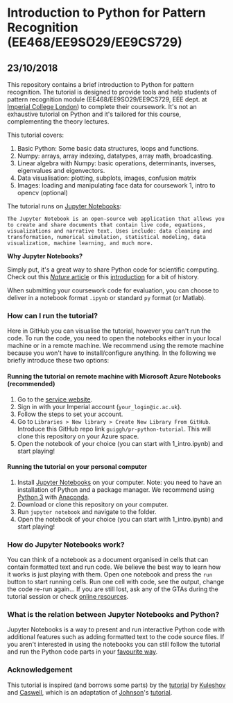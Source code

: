 # Introduction to Python for Pattern Recognition (EE468/EE9SO29/EE9CS729)
## 23/10/2018 

This repository contains a brief introduction to Python for pattern recognition. The tutorial is designed to provide tools and help students of pattern recognition module (EE468/EE9SO29/EE9CS729, EEE dept. at [Imperial College London](https://www.imperial.ac.uk/)) to complete their coursework. It's not an exhaustive tutorial on Python and it's tailored for this course, complementing the theory lectures.

This tutorial covers:

1. Basic Python: Some basic data structures, loops and functions.
2. Numpy: arrays, array indexing, datatypes, array math, broadcasting.
3. Linear algebra with Numpy: basic operations, determinants, inverses, eigenvalues and eigenvectors.
4. Data visualisation: plotting, subplots, images, confusion matrix
5. Images: loading and manipulating face data for coursework 1, intro to opencv (optional)

The tutorial runs on [Jupyter Notebooks](http://jupyter.org/):

``The Jupyter Notebook is an open-source web application that allows you to create and share documents that contain live code, equations, visualizations and narrative text. Uses include: data cleaning and transformation, numerical simulation, statistical modeling, data visualization, machine learning, and much more.``

**Why Jupyter Notebooks?**

Simply put, it's a great way to share Python code for scientific computing. Check out this [*Nature* article](https://www.nature.com/news/interactive-notebooks-sharing-the-code-1.16261) or this [introduction](https://unidata.github.io/online-python-training/introduction.html) for a bit of history.

When submitting your coursework code for evaluation, you can choose to deliver in a notebook format `.ipynb` or standard `py` format (or Matlab).

### How can I run the tutorial?
Here in GitHub you can visualise the tutorial, however you can't run the code. To run the code, you need to open the notebooks either in your local machine or in a remote machine. We recommend using the remote machine because you won't have to install/configure anything. In the following we briefly introduce these two options:

#### Running the tutorial on remote machine with Microsoft Azure Notebooks (recommended)
1. Go to the [service website](https://notebooks.azure.com/).
2. Sign in with your Imperial account (`your_login@ic.ac.uk`).
3. Follow the steps to set your account.
4. Go to `Libraries > New library > Create New Library From GitHub`. Introduce this GitHub repo link `guiggh/pr-python-tutorial`. This will clone this repository on your Azure space.
5. Open the notebook of your choice (you can start with 1_intro.ipynb) and start playing!

#### Running the tutorial on your personal computer
1. Install [Jupyter Notebooks](http://jupyter.org/) on your computer. Note: you need to have an installation of Python and a package manager. We recommend using [Python 3](https://www.python.org/downloads/) with [Anaconda](https://www.anaconda.com/download/#linux).
2. Download or clone this repository on your computer.
3. Run `jupyter notebook` and navigate to the folder.
4. Open the notebook of your choice (you can start with 1_intro.ipynb) and start playing!

### How do Jupyter Notebooks work?
You can think of a notebook as a document organised in cells that can contain formatted text and run code. We believe the best way to learn how it works is just playing with them. Open one notebook and press the `run` button to start running cells. Run one cell with code, see the output, change the code re-run again... If you are still lost, ask any of the GTAs during the tutorial session or check [online resources](http://opentechschool.github.io/python-data-intro/core/notebook.html).

### What is the relation between Jupyter Notebooks and Python?
Jupyter Notebooks is a way to present and run interactive Python code with additional features such as adding formatted text to the code source files. If you aren't interested in using the notebooks you can still follow the tutorial and run the Python code parts in your [favourite way](https://stackoverflow.com/questions/1522564/how-do-i-run-a-python-program).

### Acknowledgement
This tutorial is inspired (and borrows some parts) by the [tutorial](https://github.com/kuleshov/cs228-material/blob/master/tutorials/python/cs228-python-tutorial.ipynb) by [Kuleshov](http://web.stanford.edu/~kuleshov/) and [Caswell](https://symsys.stanford.edu/viewing/symsysaffiliate/21335), which is an adaptation of [Johnson](https://cs.stanford.edu/people/jcjohns/)'s [tutorial](http://cs231n.github.io/python-numpy-tutorial/).
